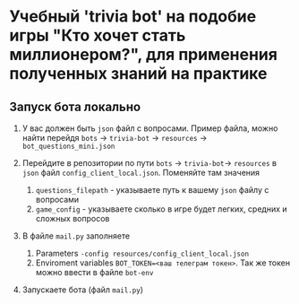 # Учебный 'trivia bot' на подобие игры "Кто хочет стать миллионером?", для применения полученных знаний на практике
## Запуск бота локально

1. У вас должен быть `json` файл с вопросами.  Пример файла, можно найти перейдя `bots` -> `trivia-bot` -> `resources` -> `bot_questions_mini.json`
1. Перейдите в репозитории по пути `bots` -> `trivia-bot`-> `resources` в `json` файл `config_client_local.json`. Поменяйте там значения
    1. `questions_filepath` - указываете путь к вашему `json` файлу с вопросами
    1. `game_config` - указываете сколько в игре будет легких, средних и сложных вопросов
1. В файле `mail.py` заполняете
    1. Parameters `-config resources/config_client_local.json`
    1. Enviroment variables `BOT_TOKEN=<ваш телеграм токен>`. Так же токен можно ввести в файле `bot-env`

1. Запускаете бота (файл `mail.py`)